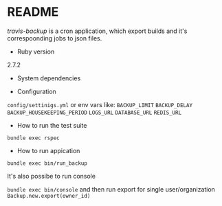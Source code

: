 # README

*travis-backup* is a cron application, which export builds and it's correspoonding jobs
to json files.

* Ruby version

2.7.2

* System dependencies

* Configuration

`config/settinigs.yml` or env vars like:
`BACKUP_LIMIT`
`BACKUP_DELAY`
`BACKUP_HOUSEKEEPING_PERIOD`
`LOGS_URL`
`DATABASE_URL`
`REDIS_URL`

* How to run the test suite

`bundle exec rspec`

* How to run appication

`bundle exec bin/run_backup`

It's also possibe to run console

`bundle exec bin/console`
and then run export for single user/organization
`Backup.new.export(owner_id)`